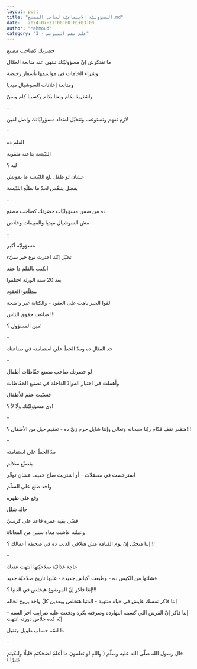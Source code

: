 ```yaml
---
layout: post
title: "المسؤوليّة الاجتماعيّة لصاحب المصنع.md"
date:   2024-07-21T00:00:01+03:00
author: "Mahmoud"
category: "3 - علم نفس البيزنس"
---
```

حضرتك كصاحب مصنع

ما تفتكرش إنّ مسؤوليّتك تنتهي عند متابعة العمّال

وشراء الخامات في مواسمها بأسعار رخيصة

ومتابعة إعلانات السوشيال ميديا

واشترينا بكام وبعنا بكام وكسبنا كام وبسّ

\-

لازم تفهم وتستوعب وتتخيّل امتداد مسؤوليّاتك واصل
لفين

\-

القلم ده

اللبّيسة بتاعته مثقوبة

ليه ؟

عشان لو طفل بلع اللبّيسة ما يموتش

يفضل يتنفّس لحدّ ما نطلّع اللبّيسة

\-

ده من ضمن مسؤوليّات حضرتك كصاحب مصنع

مش السوشيال ميديا والمبيعات وخلاص

\-

مسؤوليّة أكبر

تخيّل إنّك اخترت نوع حبر سيّء

اتكتب بالقلم دا عقد

بعد 20 سنة الورثة اختلفوا

بيطلّعوا العقود

لقوا الحبر باهت على العقود - والكتابة غير واضحة

ضاعت حقوق الناس !!!

مين المسؤول ؟!

\-

خد المثال ده ومدّ الخطّ على استقامته في صناعتك

\-

لو حضرتك صاحب مصنع حفّاظات أطفال

وأهملت في اختيار الموادّ الداخلة في تصنيع الحفّاظات

فسبّبت عقم للأطفال

دي مسؤوليّتك ولّا لأ ؟!

\-

هتقدر تقف قدّام ربّنا سبحانه وتعالى وإنتا شايل جرم زيّ ده -
تعقيم جيل من الأطفال ؟!!!

\-

مدّ الخطّ على استقامته

بتصنّع سلالم

استرخصت في مفصّلات - أو اشتريت صاج خفيف عشان توفّر

واحد طلع على السلّم

وقع على ظهره

جاله شلل

قضّى بقية عمره قاعد على كرسيّ

وعيلته عاشت معاه سنين من المعاناة

إنتا متخيّل إنّ يوم القيامة مش هتلاقي الذنب ده في صحيفة
أعمالك ؟!!!

\-

حاجة غذائيّة صلاحيّتها انتهت عندك

فشلتها من الكيس ده - وطبعت أكياس جديدة - عليها تاريخ
صلاحيّة جديد

إنتا فاكر إنّ الموضوع هيخلص في الدنيا ؟!!!

إنتا فاكر نفسك عايش في حياة منتهية - الدنيا هتخلص وبعدين
كلّ واحد يروح لحاله

إنتا فاكر إنّ القرش اللي كسبته النهارده وصرفته بكره ودفعت
عليه ضرايب آخر السنة - إنّه كده خلاص دورته انتهت

دا لسّه حساب طويل وتقيل

\-

قال رسول الله صلّى الله عليه وسلّم ( واللهِ لو تعلمون ما
أعلمُ لضحكتم قليلًا ولبكيتم كثيرًا )
